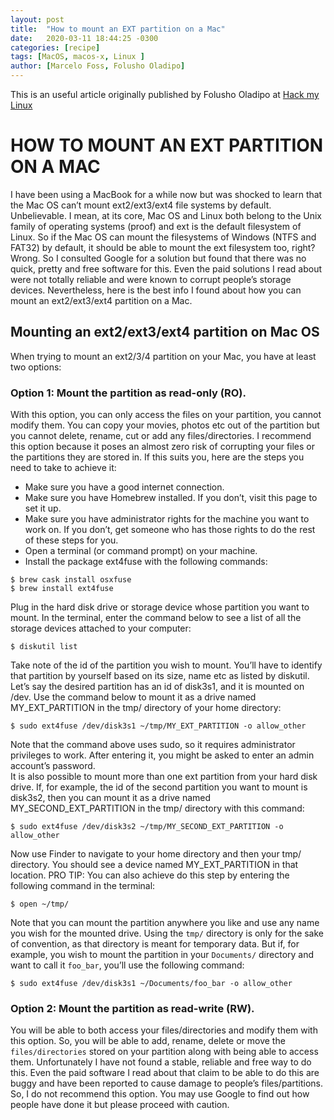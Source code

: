```yaml
---
layout: post
title:  "How to mount an EXT partition on a Mac"
date:   2020-03-11 18:44:25 -0300
categories: [recipe]
tags: [MacOS, macos-x, Linux ]
author: [Marcelo Foss, Folusho Oladipo]
---
```

This is an useful article originally published by Folusho Oladipo at [Hack my Linux](https://hackmylinux.com/2018/02/18/how-to-mount-and-read-a-linux-partition-on-a-mac-ext2-ext3-ext4/)

# HOW TO MOUNT AN EXT PARTITION ON A MAC

I have been using a MacBook for a while now but was shocked to learn that the Mac OS can’t mount ext2/ext3/ext4 file systems by default. Unbelievable. I mean, at its core, Mac OS and Linux both belong to the Unix family of operating systems (proof) and ext is the default filesystem of Linux. So if the Mac OS can mount the filesystems of Windows (NTFS and FAT32) by default, it should be able to mount the ext filesystem too, right? Wrong. So I consulted Google for a solution but found that there was no quick, pretty and free software for this. Even the paid solutions I read about were not totally reliable and were known to corrupt people’s storage devices. Nevertheless, here is the best info I found about how you can mount an ext2/ext3/ext4 partition on a Mac.

## Mounting an ext2/ext3/ext4 partition on Mac OS

When trying to mount an ext2/3/4 partition on your Mac, you have at least two options:

### Option 1: Mount the partition as read-only (RO).

With this option, you can only access the files on your partition, you cannot modify them. You can copy your movies, photos etc out of the partition but you cannot delete, rename, cut or add any files/directories. I recommend this option because it poses an almost zero risk of corrupting your files or the partitions they are stored in. If this suits you, here are the steps you need to take to achieve it:
- Make sure you have a good internet connection.
- Make sure you have Homebrew installed. If you don’t, visit this page to set it up.
- Make sure you have administrator rights for the machine you want to work on. If you don’t, get someone who has those rights to do the rest of these steps for you.
- Open a terminal (or command prompt) on your machine.
- Install the package ext4fuse with the following commands:
```
$ brew cask install osxfuse
$ brew install ext4fuse
```
Plug in the hard disk drive or storage device whose partition you want to mount.
In the terminal, enter the command below to see a list of all the storage devices attached to your computer:
```
$ diskutil list
```
Take note of the id of the partition you wish to mount. You’ll have to identify that partition by yourself based on its size, name etc as listed by diskutil.  
Let’s say the desired partition has an id of disk3s1, and it is mounted on /dev. Use the command below to mount it as a drive named MY_EXT_PARTITION in the tmp/ directory of your home directory:
```
$ sudo ext4fuse /dev/disk3s1 ~/tmp/MY_EXT_PARTITION -o allow_other
```
Note that the command above uses sudo, so it requires administrator privileges to work. After entering it, you might be asked to enter an admin account’s password.  
It is also possible to mount more than one ext partition from your hard disk drive. If, for example, the id of the second partition you want to mount is disk3s2, then you can mount it as a drive named MY_SECOND_EXT_PARTITION in the tmp/ directory with this command:
```
$ sudo ext4fuse /dev/disk3s2 ~/tmp/MY_SECOND_EXT_PARTITION -o allow_other
```
Now use Finder to navigate to your home directory and then your tmp/ directory. You should see a device named MY_EXT_PARTITION in that location. PRO TIP: You can also achieve do this step by entering the following command in the terminal:
```
$ open ~/tmp/
```
Note that you can mount the partition anywhere you like and use any name you wish for the mounted drive. Using the ```tmp/``` directory is only for the sake of convention, as that directory is meant for temporary data. But if, for example, you wish to mount the partition in your ```Documents/``` directory and want to call it ```foo_bar```, you’ll use the following command:
```
$ sudo ext4fuse /dev/disk3s1 ~/Documents/foo_bar -o allow_other
```

### Option 2: Mount the partition as read-write (RW).
You will be able to both access your files/directories and modify them with this option. So, you will be able to add, rename, delete or move the ```files/directories``` stored on your partition along with being able to access them. Unfortunately I have not found a stable, reliable and free way to do this. Even the paid software I read about that claim to be able to do this are buggy and have been reported to cause damage to people’s files/partitions. So, I do not recommend this option. You may use Google to find out how people have done it but please proceed with caution.
